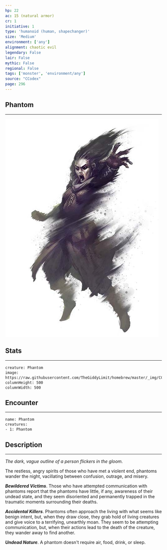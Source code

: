 ```yaml
---
hp: 22
ac: 15 (natural armor)
cr: 1
initiative: 1
type: 'humanoid (human, shapechanger)'    
size: 'Medium'
environment: ['any']
alignment: chaotic evil
legendary: False
lair: False
mythic: False
regional: False
tags: ['monster', 'environment/any']
source: "CCodex"
page: 296
---
```


## Phantom
---

![|600](https://raw.githubusercontent.com/TheGiddyLimit/homebrew/master/_img/CCodex/Phantom.jpg)

## Stats
---

```statblock
creature: Phantom
image: https://raw.githubusercontent.com/TheGiddyLimit/homebrew/master/_img/CCodex/phantom_token.png
columnHeight: 500
columnWidth: 500
```

## Encounter
---

```encounter-table
name: Phantom
creatures:
- 1: Phantom
```

## Description
---
_The dark, vague outline of a person flickers in the gloom._

The restless, angry spirits of those who have met a violent end, phantoms wander the night, vacillating between confusion, outrage, and misery.

**_Bewildered Victims_**. Those who have attempted communication with phantoms report that the phantoms have little, if any, awareness of their undead state, and they seem disoriented and permanently trapped in the traumatic moments surrounding their deaths.

**_Accidental Killers_**. Phantoms often approach the living with what seems like benign intent, but, when they draw close, they grab hold of living creatures and give voice to a terrifying, unearthly moan. They seem to be attempting communication, but, when their actions lead to the death of the creature, they wander away to find another.

**_Undead Nature_**. A phantom doesn't require air, food, drink, or sleep.






